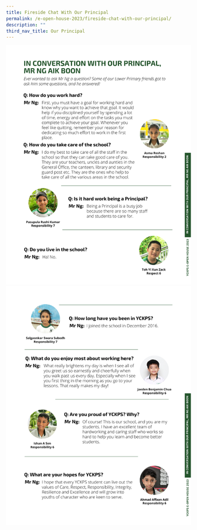 ```yaml
---
title: Fireside Chat With Our Principal
permalink: /e-open-house-2023/fireside-chat-with-our-principal/
description: ""
third_nav_title: Our Principal
---
```

![](/images/2023/E%20open%20house%202023/updated_yckps%20e-open%20house%202023_questions%20from%20lower%20primary%20students.png)
![](/images/2023/E%20open%20house%202023/updated_yckps%20e-open%20house%202023_questions%20from%20lower%20primary%20students%20(1).png)